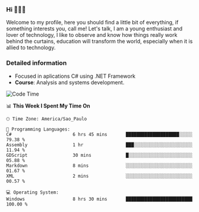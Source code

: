 


### Hi 🙋🏽‍♂️

Welcome to my profile, here you should find a little bit of everything, if something interests you, call me! Let's talk,
I am a young enthusiast and lover of technology, I like to observe and know how things really work behind the curtains, 
education will transform the world, especially when it is allied to technology.

### Detailed information
* Focused in aplications C# using .NET Framework
* **Course**: Analysis and systems development.

<!--START_SECTION:waka-->
![Code Time](http://img.shields.io/badge/Code%20Time-337%20hrs%2043%20mins-blue)

📊 **This Week I Spent My Time On** 

```text
🕑︎ Time Zone: America/Sao_Paulo

💬 Programming Languages: 
C#                       6 hrs 45 mins       ████████████████████░░░░░   79.38 % 
Assembly                 1 hr                ███░░░░░░░░░░░░░░░░░░░░░░   11.94 % 
GDScript                 30 mins             █░░░░░░░░░░░░░░░░░░░░░░░░   05.88 % 
Markdown                 8 mins              ░░░░░░░░░░░░░░░░░░░░░░░░░   01.67 % 
XML                      2 mins              ░░░░░░░░░░░░░░░░░░░░░░░░░   00.57 % 

💻 Operating System: 
Windows                  8 hrs 30 mins       █████████████████████████   100.00 % 
```


<!--END_SECTION:waka-->


